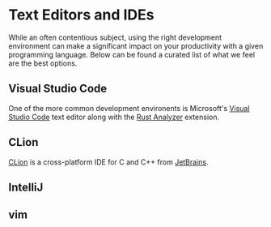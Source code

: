 # Text Editors and IDEs

While an often contentious subject, using the right development environment can make a significant impact on your productivity with a given programming language. Below can be found a curated list of what we feel are the best options.

## Visual Studio Code

One of the more common development environents is Microsoft's [Visual Studio Code] text editor along with the [Rust Analyzer] extension.

[visual studio code]: https://code.visualstudio.com/
[rust analyzer]: https://rust-analyzer.github.io/

## CLion

[CLion] is a cross-platform IDE for C and C++ from [JetBrains].

[clion]: https://www.jetbrains.com/clion/
[clion rust plugin]: https://www.jetbrains.com/help/clion/rust-support.html
[jetbrains]: https://www.jetbrains.com/

## IntelliJ

[intellij]: https://www.jetbrains.com/idea/
[intellij rust plugin]: https://intellij-rust.github.io/

## vim

[vim]: https://www.vim.org/
[rust.vim]: https://github.com/rust-lang/rust.vim/
